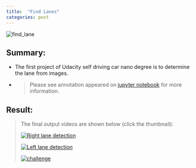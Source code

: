 ```yaml
---
title:  "Find Lanes"
categories: post
---
```

![find_lane](https://github.com/SeokLeeUS/seokleeus.github.io/raw/master/_images/_find_lane/challenge_1.gif)

## Summary:
 - The first project of Udacity self driving car nano degree is to determine the lane from images. 
 - >Please see annotation appeared on [jupyter notebook](https://github.com/SeokLeeUS/Finding_Lane_Lines/blob/master/CarND-LaneLines-P1/Python_code-finding%20lane%20lines_final_submission_SeokLee_Ford-resubmit_01.ipynb) for more information. 

## Result: 
>The final output videos are shown below (click the thumbnail):
>
>[![Right lane detection](https://img.youtube.com/vi/EZju-BGk8U0/hqdefault.jpg)](https://youtu.be/EZju-BGk8U0)
>
>
>[![Left lane detection](https://img.youtube.com/vi/y-xWTvDY1CM/hqdefault.jpg)](https://youtu.be/y-xWTvDY1CM)
>
>
>[![challenge](https://img.youtube.com/vi/uKYbc6LaSKU/hqdefault.jpg)](https://youtu.be/uKYbc6LaSKU)
